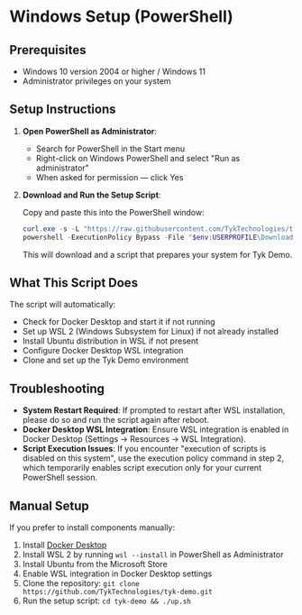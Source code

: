 # Windows Setup (PowerShell)

## Prerequisites

- Windows 10 version 2004 or higher / Windows 11
- Administrator privileges on your system

## Setup Instructions

1. **Open PowerShell as Administrator**:
   - Search for PowerShell in the Start menu
   - Right-click on Windows PowerShell and select "Run as administrator"
   - When asked for permission — click Yes

2. **Download and Run the Setup Script**:

   Copy and paste this into the PowerShell window:

   ```powershell
   curl.exe -s -L "https://raw.githubusercontent.com/TykTechnologies/tyk-demo/windows/windows/Setup-Tyk-Demo.ps1" -H "Cache-Control: no-cache" -o "$env:USERPROFILE\Downloads\Setup-Tyk-Demo.ps1"
   powershell -ExecutionPolicy Bypass -File "$env:USERPROFILE\Downloads\Setup-Tyk-Demo.ps1"
   ```

   This will download and a script that prepares your system for Tyk Demo.


## What This Script Does

The script will automatically:

- Check for Docker Desktop and start it if not running
- Set up WSL 2 (Windows Subsystem for Linux) if not already installed
- Install Ubuntu distribution in WSL if not present
- Configure Docker Desktop WSL integration
- Clone and set up the Tyk Demo environment

## Troubleshooting

- **System Restart Required**: If prompted to restart after WSL installation, please do so and run the script again after reboot.
- **Docker Desktop WSL Integration**: Ensure WSL integration is enabled in Docker Desktop (Settings → Resources → WSL Integration).
- **Script Execution Issues**: If you encounter "execution of scripts is disabled on this system", use the execution policy command in step 2, which temporarily enables script execution only for your current PowerShell session.

## Manual Setup

If you prefer to install components manually:

1. Install [Docker Desktop](https://www.docker.com/products/docker-desktop/)
2. Install WSL 2 by running `wsl --install` in PowerShell as Administrator
3. Install Ubuntu from the Microsoft Store
4. Enable WSL integration in Docker Desktop settings
5. Clone the repository: `git clone https://github.com/TykTechnologies/tyk-demo.git`
6. Run the setup script: `cd tyk-demo && ./up.sh`